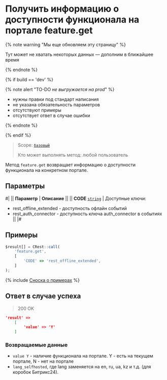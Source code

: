 # Получить информацию о доступности функционала на портале feature.get

{% note warning "Мы еще обновляем эту страницу" %}

Тут может не хватать некоторых данных — дополним в ближайшее время

{% endnote %}

{% if build == 'dev' %}

{% note alert "TO-DO _не выгружается на prod_" %}

- нужны правки под стандарт написания
- не указана обязательность параметров
- отсутствуют примеры
- отсутствует ответ в случае ошибки

{% endnote %}

{% endif %}

> Scope: [`базовый`](../../scopes/permissions.md)
>
> Кто может выполнять метод: любой пользователь

Метод `feature.get` возвращает информацию о доступности функционала на конкретном портале.

## Параметры

#|
|| **Параметр** | **Описание** ||
|| **CODE**
[`string`](../../data-types.md) | Доступные ключи:
- rest_offline_extended - доступность офлайн событий
- rest_auth_connector - доступность ключа auth_connector в событиях ||
|#

## Примеры

```js
$result[] = CRest::call(
    'feature.get',
    [
        'CODE' => 'rest_offline_extended',
    ]
);
```

{% include [Сноска о примерах](../../../_includes/examples.md) %}

## Ответ в случае успеха

> 200 OK
```json
'result' =>
    [
        'value' => 'Y'
    ]
```

### Возвращаемые данные

- `value Y` - наличие функционала на портале. Y - есть на текущем портале, N - нет на портале
- `lang_selfhosted`, где lang заменяется на en, ru, ua, kz и т.д. (для коробок Битрикс24).

